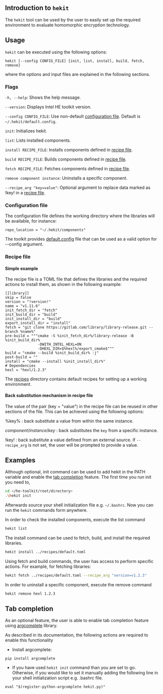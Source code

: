 ## Introduction to `hekit`
The `hekit` tool can be used by the user to easily set up the required
environment to evaluate homomorphic encryption technology.

## Usage
`hekit` can be executed using the following options:
```
hekit [--config CONFIG_FILE] {init, list, install, build, fetch, remove}
```
where the options and input files are explained in the following sections.

### Flags

`-h, --help`: Shows the help message.

`--version`: Displays Intel HE toolkit version.

`--config CONFIG_FILE`: Use non-default [configuration
file](#configuration-file).  Default is `~/.hekit/default.config`.

`init`: Initializes hekit.

`list`: Lists installed components.

`install RECIPE_FILE`: Installs components defined in [recipe
file](#recipe-file).

`build RECIPE_FILE`: Builds components defined in [recipe file](#recipe-file).

`fetch RECIPE_FILE`: Fetches components defined in [recipe file](#recipe-file).

`remove component instance`: Uninstalls a specific component.

`--recipe_arg "key=value"`: Optional argument to replace data marked as !key!
in a [recipe file](#recipe-file).

### Configuration file

The configuration file defines the working directory where the libraries will
be available, for instance:
```
repo_location = "~/.hekit/components"
```
The toolkit provides [default.config](../default.config) file that can be used
as a valid option for --config argument.

### Recipe file

#### Simple example
The recipe file is a TOML file that defines the libraries and the required
actions to install them, as shown in the following example:
```
[[library]]
skip = false
version = "!version!"
name = "v1.11.6"
init_fetch_dir = "fetch"
init_build_dir = "build"
init_install_dir = "build"
export_install_dir = "install"
fetch = "git clone https://gitlab.com/library/library-release.git --branch %name%"
pre-build = """cmake -S %init_fetch_dir%/library-release -B %init_build_dir%
               -DWITH_INTEL_HEXL=ON
               -DHEXL_DIR=$%hexl%/export_cmake$"""
build = "cmake --build %init_build_dir% -j"
post-build = ""
install = "cmake --install %init_install_dir%"
# Dependencies
hexl = "hexl/1.2.3"
```
The [recipes](../recipes/) directory contains default recipes for setting up a
working environment.

#### Back substitution mechanism in recipe file
The value of the pair (key = "value") in the recipe file can be reused in other
sections of the file. This can be achieved using the following options:

%key% : back substitute a value from within the same instance.

$component/instance/key$ : back substitutes the `key` from a specific instance.

!key! : back substitute a value defined from an external source. If
`--recipe_arg` is not set, the user will be prompted to provide a value.

## Examples

Although optional, init command can be used to add hekit in the PATH variable
and enable the [tab completion](#tab-completion) feature.
The first time you run init you need to,
```bash
cd </he-toolkit/root/directory>
.\hekit init
```
Afterwards source your shell initialization file e.g. `~/.bashrc`. Now you can
run the `hekit` commands form anywhere.

In order to check the installed components, execute the list command
```bash
hekit list
```

The install command can be used to fetch, build, and install the required
libraries.
```bash
hekit install ../recipes/default.toml
```

Using fetch and build commands, the user has access to perform specific
actions. For example, for fetching libraries:
```bash
hekit fetch ../recipes/default.toml --recipe_arg "version=v1.2.3"
```

In order to uninstall a specific component, execute the remove command
```bash
hekit remove hexl 1.2.3
```

## Tab completion
As an optional feature, the user is able to enable tab completion feature using
[argcomplete](https://kislyuk.github.io/argcomplete/) library.

As described in its documentation, the following actions are required to
enable this functionality
- Install argcomplete:
```
pip install argcomplete
```

- If you have used `hekit init` command than you are set to go. Otherwise, if
  you would like to set it manually adding the following line in your shell
  initialization script e.g. .bashrc file.
```
eval "$(register-python-argcomplete hekit.py)"
```
